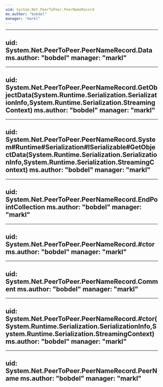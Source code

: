 ```yaml
---
uid: System.Net.PeerToPeer.PeerNameRecord
ms.author: "bobdel"
manager: "markl"
---
```


---
uid: System.Net.PeerToPeer.PeerNameRecord.Data
ms.author: "bobdel"
manager: "markl"
---

---
uid: System.Net.PeerToPeer.PeerNameRecord.GetObjectData(System.Runtime.Serialization.SerializationInfo,System.Runtime.Serialization.StreamingContext)
ms.author: "bobdel"
manager: "markl"
---

---
uid: System.Net.PeerToPeer.PeerNameRecord.System#Runtime#Serialization#ISerializable#GetObjectData(System.Runtime.Serialization.SerializationInfo,System.Runtime.Serialization.StreamingContext)
ms.author: "bobdel"
manager: "markl"
---

---
uid: System.Net.PeerToPeer.PeerNameRecord.EndPointCollection
ms.author: "bobdel"
manager: "markl"
---

---
uid: System.Net.PeerToPeer.PeerNameRecord.#ctor
ms.author: "bobdel"
manager: "markl"
---

---
uid: System.Net.PeerToPeer.PeerNameRecord.Comment
ms.author: "bobdel"
manager: "markl"
---

---
uid: System.Net.PeerToPeer.PeerNameRecord.#ctor(System.Runtime.Serialization.SerializationInfo,System.Runtime.Serialization.StreamingContext)
ms.author: "bobdel"
manager: "markl"
---

---
uid: System.Net.PeerToPeer.PeerNameRecord.PeerName
ms.author: "bobdel"
manager: "markl"
---
